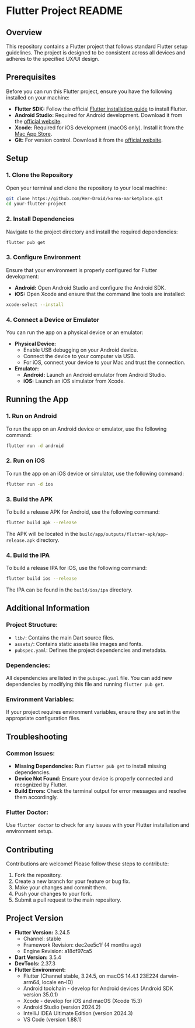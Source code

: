 
# Flutter Project README

## Overview

This repository contains a Flutter project that follows standard Flutter setup guidelines. The project is designed to be consistent across all devices and adheres to the specified UX/UI design.

## Prerequisites

Before you can run this Flutter project, ensure you have the following installed on your machine:

- **Flutter SDK:** Follow the official [Flutter installation guide](https://flutter.dev/docs/get-started/install) to install Flutter.
- **Android Studio:** Required for Android development. Download it from the [official website](https://developer.android.com/studio).
- **Xcode:** Required for iOS development (macOS only). Install it from the [Mac App Store](https://apps.apple.com/us/app/xcode/id497799835).
- **Git:** For version control. Download it from the [official website](https://git-scm.com/).

## Setup

### 1. Clone the Repository

Open your terminal and clone the repository to your local machine:

```bash
git clone https://github.com/Her-Droid/korea-marketplace.git
cd your-flutter-project
```

### 2. Install Dependencies

Navigate to the project directory and install the required dependencies:

```bash
flutter pub get
```

### 3. Configure Environment

Ensure that your environment is properly configured for Flutter development:

- **Android:** Open Android Studio and configure the Android SDK.
- **iOS:** Open Xcode and ensure that the command line tools are installed:

```bash
xcode-select --install
```

### 4. Connect a Device or Emulator

You can run the app on a physical device or an emulator:

- **Physical Device:**
    - Enable USB debugging on your Android device.
    - Connect the device to your computer via USB.
    - For iOS, connect your device to your Mac and trust the connection.
- **Emulator:**
    - **Android:** Launch an Android emulator from Android Studio.
    - **iOS:** Launch an iOS simulator from Xcode.

## Running the App

### 1. Run on Android

To run the app on an Android device or emulator, use the following command:

```bash
flutter run -d android
```

### 2. Run on iOS

To run the app on an iOS device or simulator, use the following command:

```bash
flutter run -d ios
```

### 3. Build the APK

To build a release APK for Android, use the following command:

```bash
flutter build apk --release
```

The APK will be located in the `build/app/outputs/flutter-apk/app-release.apk` directory.

### 4. Build the IPA

To build a release IPA for iOS, use the following command:

```bash
flutter build ios --release
```

The IPA can be found in the `build/ios/ipa` directory.

## Additional Information

### Project Structure:

- `lib/`: Contains the main Dart source files.
- `assets/`: Contains static assets like images and fonts.
- `pubspec.yaml`: Defines the project dependencies and metadata.

### Dependencies:

All dependencies are listed in the `pubspec.yaml` file. You can add new dependencies by modifying this file and running `flutter pub get`.

### Environment Variables:

If your project requires environment variables, ensure they are set in the appropriate configuration files.

## Troubleshooting

### Common Issues:

- **Missing Dependencies:** Run `flutter pub get` to install missing dependencies.
- **Device Not Found:** Ensure your device is properly connected and recognized by Flutter.
- **Build Errors:** Check the terminal output for error messages and resolve them accordingly.

### Flutter Doctor:

Use `flutter doctor` to check for any issues with your Flutter installation and environment setup.

## Contributing

Contributions are welcome! Please follow these steps to contribute:

1. Fork the repository.
2. Create a new branch for your feature or bug fix.
3. Make your changes and commit them.
4. Push your changes to your fork.
5. Submit a pull request to the main repository.


## Project Version

- **Flutter Version:** 3.24.5
    - Channel: stable
    - Framework Revision: dec2ee5c1f (4 months ago)
    - Engine Revision: a18df97ca5
- **Dart Version:** 3.5.4
- **DevTools:** 2.37.3
- **Flutter Environment:**
    - Flutter (Channel stable, 3.24.5, on macOS 14.4.1 23E224 darwin-arm64, locale en-ID)
    - Android toolchain - develop for Android devices (Android SDK version 35.0.1)
    - Xcode - develop for iOS and macOS (Xcode 15.3)
    - Android Studio (version 2024.2)
    - IntelliJ IDEA Ultimate Edition (version 2024.3)
    - VS Code (version 1.88.1)
